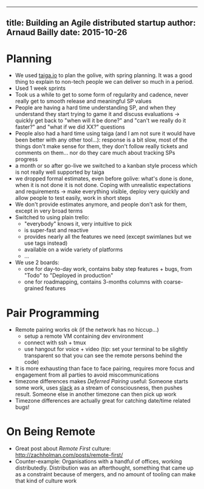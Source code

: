 ------------
title: Building an Agile distributed startup
author: Arnaud Bailly 
date: 2015-10-26
------------

# Planning

* We used [taiga.io](http://taiga.io) to plan the golive, with spring planning. It was a good thing to explain to non-tech people we
  can deliver so much in a period.
* Used 1 week sprints
* Took us a while to get to some form of regularity and cadence, never really get to smooth release and meaningful SP values
* People are having a hard time understanding SP, and when they understand they start trying to game it and discuss evaluations ->
  quickly get back to "when will it be done?" and "can't we really do it faster?" and "what if we did XX?" questions
* People also had a hard time using taiga (and I am not sure it would have been better with any other tool...): response is a bit
  slow, most of the things don't make sense for them, they don't follow really tickets and comments on them... nor do they care much
  about tracking SPs progress
* a month or so after go-live we switched to a kanban style process which is not really well supported by taiga
* we dropped formal estimates, even before golive: what's done is done, when it is not done it is not done. Coping with unrealistic
  expectations and requirements -> make everything visible, deploy very quickly and allow people to test easily, work in short steps
* We don't provide estimates anymore, and people don't ask for them, except in very broad terms
* Switched to using plain trello:
    * "everybody" knows it, very intuitive to pick
    * is super-fast and reactive
    * provides nearly all the features we need (except swimlanes but we use tags instead)
    * available on a wide variety of platforms
    * ...
* We use 2 boards:
    * one for day-to-day work, contains baby step features + bugs, from "Todo" to "Deployed in production"
    * one for roadmapping, contains 3-months columns with coarse-grained features

# Pair Programming

* Remote pairing works ok (if the network has no hiccup...)
    * setup a remote VM containing dev environment
    * connect with ssh + tmux
    * use hangout for voice + video (tip: set your terminal to be slightly transparent so that you can see the remote persons behind
      the code)
* It is more exhausting than face to face pairing, requires more focus and engagement from all parties to avoid miscommunications
* timezone differences makes *Deferred Pairing* useful: Someone starts some work, uses [slack](http://slack.com) as a stream of
  consciousness, then pushes result. Someone else in another timezone can then pick up work 
* Timezone differences are actually great for catching date/time related bugs!

# On Being Remote

* Great post about *Remote First* culture: http://zachholman.com/posts/remote-first/
* Counter-example: Organisations with a handful of offices, working distributedly. Distribution was an afterthought, something that
  came up as a constraint because of mergers, and no amount of tooling can make that kind of culture work
